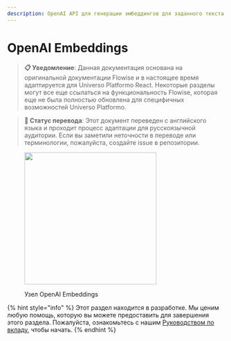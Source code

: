 ```yaml
---
description: OpenAI API для генерации эмбеддингов для заданного текста.
---
```


# OpenAI Embeddings

> **📋 Уведомление**: Данная документация основана на оригинальной документации Flowise и в настоящее время адаптируется для Universo Platformo React. Некоторые разделы могут все еще ссылаться на функциональность Flowise, которая еще не была полностью обновлена для специфичных возможностей Universo Platformo.

> **🔄 Статус перевода**: Этот документ переведен с английского языка и проходит процесс адаптации для русскоязычной аудитории. Если вы заметили неточности в переводе или терминологии, пожалуйста, создайте issue в репозитории.

<figure><img src="../../../.gitbook/assets/image (5) (1) (1) (1) (1) (1) (1) (2).png" alt="" width="305"><figcaption><p>Узел OpenAI Embeddings</p></figcaption></figure>

{% hint style="info" %}
Этот раздел находится в разработке. Мы ценим любую помощь, которую вы можете предоставить для завершения этого раздела. Пожалуйста, ознакомьтесь с нашим [Руководством по вкладу](broken-reference), чтобы начать.
{% endhint %}
